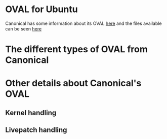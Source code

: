 # OVAL for Ubuntu

Canonical has some information about its OVAL [here](https://ubuntu.com/security/oval)
and the files available can be seen [here](https://security-metadata.canonical.com/oval/)

# The different types of OVAL from Canonical

# Other details about Canonical's OVAL

## Kernel handling

## Livepatch handling


